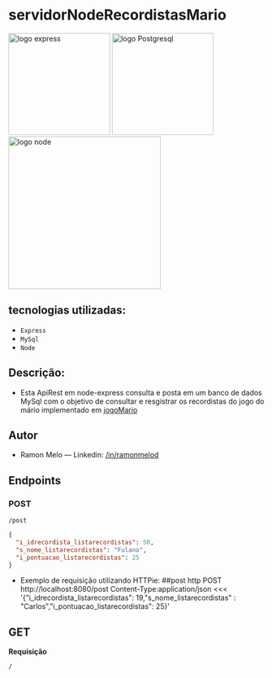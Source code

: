 # servidorNodeRecordistasMario

<div>
<img src="https://user-images.githubusercontent.com/25181517/183859966-a3462d8d-1bc7-4880-b353-e2cbed900ed6.png" alt="logo express" width="200" height="auto">
<img src="https://user-images.githubusercontent.com/25181517/117208740-bfb78400-adf5-11eb-97bb-09072b6bedfc.png" alt="logo Postgresql" width="200" height="auto">
</div>
<img src="https://user-images.githubusercontent.com/25181517/183568594-85e280a7-0d7e-4d1a-9028-c8c2209e073c.png" alt="logo node" width="300" height="auto">

## tecnologias utilizadas:

- `Express`
- `MySql`
- `Node`

## Descrição:

- Esta ApiRest em node-express consulta e posta em um banco de dados MySql com o objetivo de consultar e resgistrar os recordistas do jogo do mário implementado em [jogoMario](https://github.com/Ramonmelod/supermario/tree/main)

## Autor

- Ramon Melo — Linkedin: [/in/ramonmelod](https://www.linkedin.com/in/ramonmelod/)

## Endpoints

### POST

`/post`

```json
{
  "i_idrecordista_listarecordistas": 50,
  "s_nome_listarecordistas": "Fulano",
  "i_pontuacao_listarecordistas": 25
}
```

- Exemplo de requisição utilizando HTTPie: ##post
  http POST http://localhost:8080/post Content-Type:application/json <<< '{"i_idrecordista_listarecordistas": 19,"s_nome_listarecordistas" : "Carlos","i_pontuacao_listarecordistas": 25}'

## GET

**Requisição**

`/`
